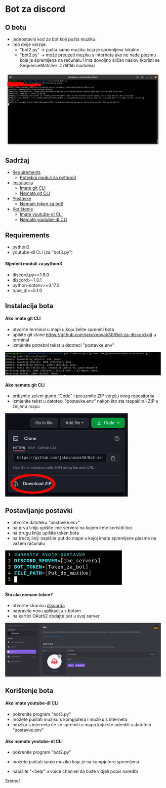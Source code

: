 # Bot za discord

O botu
---
* jednostavni kod za bot koji pušta muziku
* ima dvije verzije:
	* "bot2.py" -> pušta samo muziku koja je spremljena lokalno
	* "bot3.py" -> može preuzeti muziku s interneta ako ne nađe pjesmu koja je spremljena na računalu i ima dovoljno sličan naslov (koristi se SequenceMatcher iz difflib modulea) 

![Demonstracija bota](/slike/demonstracija.png)

Sadržaj
---
* [Requirements](#Requirements)
	* [Potrebni moduli za python3](#Sljedeći-moduli-za-python3)
* [Instalacija](#Instalacija-bota)
	* [Imate git CLI](#Ako-imate-git-CLI)
	* [Nemate git CLI](#Ako-nemate-git-CLI)
* [Postavke](#Postavljanje-postavki)
	* [Nemam token za bot!](#Što-ako-nemam-token)
* [Korištenje](#Korištenje-bota)
	* [Imate youtube-dl CLI](#Ako-imate-youtube-dl-CLI)
	* [Nemate youtube-dl CLI](#Ako-nemate-youtube-dl-CLI)

Requirements
---
* python3
* youtube-dl CLI (za "bot3.py")
#### Sljedeći moduli za python3
* discord.py>=1.6.0
* discord>=1.0.1
* python-dotenv>=0.17.0
* tube_dl>=5.1.0

Instalacija bota
---
#### Ako imate git CLI
* otvorite terminal u mapi u koju želite spremiti bota
* upišite git clone https://github.com/jakovnovak30/Bot-za-discord.git u terminal
* izmjenite potrebni tekst u datoteci "postavke.env"

![Preuzimanje s git CLI-om](/slike/download2.png)

#### Ako nemate git CLI
* pritisnite zeleni gumb "Code" i preuzmite ZIP verziju ovog repositorija
* izmjenite tekst u datoteci "postavke.env" nakon što ste raspakirali ZIP u željenu mapu

![Preuzimanje bez git CLI-a](/slike/download.png)

Postavljanje postavki
---
* otvorite datoteku "postavke.env"
* na prvu liniju upišite ime servera na kojem ćete koristiti bot 
* na drugu liniju upišite token bota
* na trećoj liniji napišite put do mape u kojoj imate spremljene pjesme na vašem računalu

![Postavke](/slike/postavke.png)

#### Što ako nemam token?
* otvorite stranicu [discorda](https://discord.com/developers/application)
* napravite novu aplikaciju s botom
* na kartici OAuth2 dodajte bot u svoj server

![Primjer bota na discordovoj stranici](/slike/discordapi.png)

Korištenje bota
---
#### Ako imate youtube-dl CLI
* pokrenite program "bot3.py"
* možete puštati muziku s kompjutera i muziku s interneta
* muzika s interneta će se spremiti u mapu koju ste odredili u datoteci "postavke.env"
#### Ako nemate youtube-dl CLI
* pokrenite program "bot2.py"
* možete puštati samo muziku koja je na kompjuteru spremljena

* napišite "<help" u voice channel da biste vidjeli popis naredbi

Sretno!
